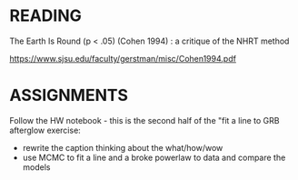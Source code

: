 # READING

The Earth Is Round (p < .05) (Cohen 1994) : a critique of the NHRT method

https://www.sjsu.edu/faculty/gerstman/misc/Cohen1994.pdf

# ASSIGNMENTS

Follow the HW notebook - this is the second half of the "fit a line to GRB afterglow exercise: 

- rewrite the caption thinking about the what/how/wow
- use MCMC to fit a line and a broke powerlaw to data and compare the models

  
